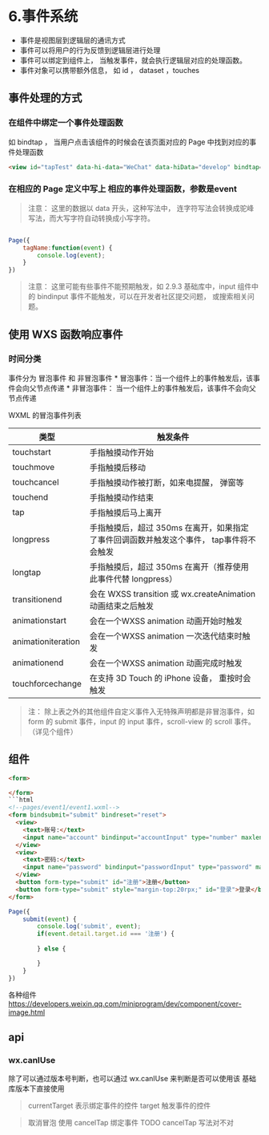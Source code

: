# 6.事件系统

* 事件是视图层到逻辑层的通讯方式
* 事件可以将用户的行为反馈到逻辑层进行处理
* 事件可以绑定到组件上， 当触发事件，就会执行逻辑层对应的处理函数。
* 事件对象可以携带额外信息， 如 id ， dataset ，touches

## 事件处理的方式

### 在组件中绑定一个事件处理函数
如 bindtap ， 当用户点击该组件的时候会在该页面对应的 Page 中找到对应的事件处理函数

```html
<view id="tapTest" data-hi-data="WeChat" data-hiData="develop" bindtap="tapName"> Click me! </view>
```

### 在相应的 Page 定义中写上 相应的事件处理函数，参数是event

> 注意： 这里的数据以 data 开头，这种写法中， 连字符写法会转换成驼峰写法，而大写字符自动转换成小写字符。

```js

Page({
	tagName:function(event) {
		console.log(event);
	}
})
```

> 注意： 这里可能有些事件不能预期触发，如 2.9.3 基础库中，input 组件中的 bindinput 事件不能触发，可以在开发者社区提交问题， 或搜索相关问题。

## 使用 WXS 函数响应事件

### 时间分类

事件分为 冒泡事件 和 非冒泡事件
	* 冒泡事件：当一个组件上的事件触发后，该事件会向父节点传递
	* 非冒泡事件： 当一个组件上的事件触发后，该事件不会向父节点传递

WXML 的冒泡事件列表

类型 | 触发条件 
------ | ---------
touchstart | 手指触摸动作开始
touchmove | 手指触摸后移动
touchcancel | 手指触摸动作被打断，如来电提醒， 弹窗等
touchend | 手指触摸动作结束
tap | 手指触摸后马上离开
longpress | 手指触摸后，超过 350ms 在离开，如果指定了事件回调函数并触发这个事件， tap事件将不会触发
longtap | 手指触摸后，超过 350ms 在离开（推荐使用此事件代替 longpress）
transitionend | 会在 WXSS transition 或 wx.createAnimation 动画结束之后触发
animationstart | 会在一个WXSS animation 动画开始时触发
animationiteration | 会在一个WXSS animation 一次迭代结束时触发
animationend | 会在一个WXSS animation 动画完成时触发
touchforcechange | 在支持 3D Touch 的 iPhone 设备， 重按时会触发

> 注： 除上表之外的其他组件自定义事件入无特殊声明都是非冒泡事件，如 form 的 submit 事件，input 的 input 事件，scroll-view 的 scroll 事件。 （详见个组件） 

## 组件
```html
<form>

</form>
```html
<!--pages/event1/event1.wxml-->
<form bindsubmit="submit" bindreset="reset">
  <view>
    <text>账号:</text>
    <input name="account" bindinput="accountInput" type="number" maxlength="11"></input>
  </view>
  <view>
    <text>密码:</text>
    <input name="password" bindinput="passwordInput" type="password" maxlength="6"></input>
  </view>
  <button form-type="submit" id="注册">注册</button>
  <button form-type="submit" style="margin-top:20rpx;" id="登录">登录</button>
</form>
```
```js
Page({
	submit(event) {
		console.log('submit', event);
		if(event.detail.target.id === '注册') {
			 
		} else {

		}
	}
})
```
各种组件
https://developers.weixin.qq.com/miniprogram/dev/component/cover-image.html

## api
### wx.canIUse
除了可以通过版本号判断，也可以通过 wx.canIUse 来判断是否可以使用该 基础库版本下直接使用 

> currentTarget 表示绑定事件的控件
> target 触发事件的控件

> 取消冒泡 使用 cancelTap 绑定事件 TODO cancelTap 写法对不对

